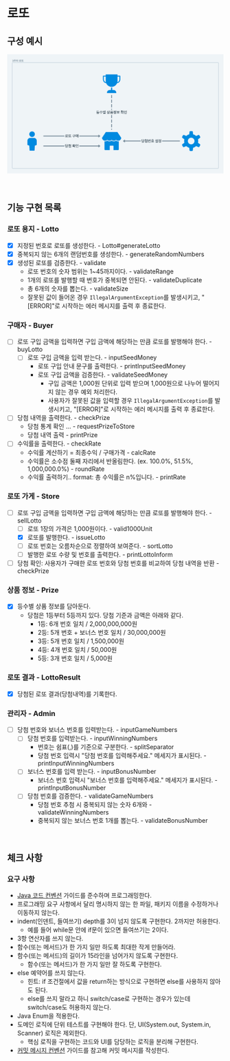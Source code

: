 # 로또
## 구성 예시
![img.png](img.png)

<br/>

## 기능 구현 목록
### 로또 용지 - Lotto
- [x] 지정된 번호로 로또를 생성한다. - Lotto#generateLotto
- [x] 중복되지 않는 6개의 랜덤번호를 생성한다. - generateRandomNumbers
- [x] 생성된 로또를 검증한다. - validate
  - 로또 번호의 숫자 범위는 1~45까지이다. - validateRange
  - 1개의 로또를 발행할 때 번호가 중복되면 안된다. - validateDuplicate
  - 총 6개의 숫자를 뽑는다. - validateSize
  - 잘못된 값이 들어온 경우 `IllegalArgumentException`를 발생시키고, "[ERROR]"로 시작하는 에러 메시지를 출력 후 종료한다. 
### 구매자 - Buyer
- [ ] 로또 구입 금액을 입력하면 구입 금액에 해당하는 만큼 로또를 발행해야 한다. - buyLotto
  - [ ] 로또 구입 금액을 입력 받는다. - inputSeedMoney
    - 로또 구입 안내 문구를 출력한다. - printInputSeedMoney
    - 로또 구입 금액을 검증한다. - validateSeedMoney
      - 구입 금액은 1,000원 단위로 입력 받으며 1,000원으로 나누어 떨어지지 않는 경우 예외 처리한다.
      - 사용자가 잘못된 값을 입력할 경우 `IllegalArgumentException`를 발생시키고, "[ERROR]"로 시작하는 에러 메시지를 출력 후 종료한다.
- [ ] 당첨 내역을 출력한다. - checkPrize
  - 당첨 통계 확인 ... - requestPrizeToStore
  - 당첨 내역 출력 - printPrize
- [ ] 수익률을 출력한다. - checkRate
  - 수익률 계산하기 = 최종수익 / 구매가격 - calcRate
  - 수익률은 소수점 둘째 자리에서 반올림한다. (ex. 100.0%, 51.5%, 1,000,000.0%) - roundRate
  - 수익률 출력하기.. format: 총 수익률은 n%입니다. - printRate
### 로또 가게 - Store
- [ ] 로또 구입 금액을 입력하면 구입 금액에 해당하는 만큼 로또를 발행해야 한다. - sellLotto
  - [ ] 로또 1장의 가격은 1,000원이다. - valid1000Unit
  - [x] 로또를 발행한다. - issueLotto
  - [ ] 로또 번호는 오름차순으로 정렬하여 보여준다. - sortLotto
  - [ ] 발행한 로또 수량 및 번호를 출력한다. - printLottoInform
- [ ] 당첨 확인: 사용자가 구매한 로또 번호와 당첨 번호를 비교하여 당첨 내역을 반환 - checkPrize
### 상품 정보 - Prize
- [x] 등수별 상품 정보를 담아둔다. 
  - 당첨은 1등부터 5등까지 있다. 당첨 기준과 금액은 아래와 같다.
      - 1등: 6개 번호 일치 / 2,000,000,000원
      - 2등: 5개 번호 + 보너스 번호 일치 / 30,000,000원
      - 3등: 5개 번호 일치 / 1,500,000원
      - 4등: 4개 번호 일치 / 50,000원
      - 5등: 3개 번호 일치 / 5,000원
### 로또 결과 - LottoResult
- [x] 당첨된 로또 결과(당첨내역)를 기록한다.
### 관리자 - Admin
- [ ] 당첨 번호와 보너스 번호를 입력받는다. - inputGameNumbers
  - [ ] 당첨 번호를 입력받는다. - inputWinningNumbers
    - 번호는 쉼표(,)를 기준으로 구분한다. - splitSeparator
    - 당첨 번호 입력시 "당첨 번호를 입력해주세요." 메세지가 표시된다. - printInputWinningNumbers
  - [ ] 보너스 번호를 입력 받는다. - inputBonusNumber
      - 보너스 번호 입력시 "보너스 번호를 입력해주세요." 메세지가 표시된다. - printInputBonusNumber
  - [ ] 당첨 번호를 검증한다. - validateGameNumbers
    - 당첨 번호 추첨 시 중복되지 않는 숫자 6개와 - validateWinningNumbers
    - 중복되지 않는 보너스 번호 1개를 뽑는다. - validateBonusNumber

<br/>

## 체크 사항
### 요구 사항
- [Java 코드 컨벤션](https://github.com/woowacourse/woowacourse-docs/tree/master/styleguide/java) 가이드를 준수하며 프로그래밍한다.
- 프로그래밍 요구 사항에서 달리 명시하지 않는 한 파일, 패키지 이름을 수정하거나 이동하지 않는다.
- indent(인덴트, 들여쓰기) depth를 3이 넘지 않도록 구현한다. 2까지만 허용한다.
    - 예를 들어 while문 안에 if문이 있으면 들여쓰기는 2이다.
- 3항 연산자를 쓰지 않는다.
- 함수(또는 메서드)가 한 가지 일만 하도록 최대한 작게 만들어라.
- 함수(또는 메서드)의 길이가 15라인을 넘어가지 않도록 구현한다.
    - 함수(또는 메서드)가 한 가지 일만 잘 하도록 구현한다.
- else 예약어를 쓰지 않는다.
    - 힌트: if 조건절에서 값을 return하는 방식으로 구현하면 else를 사용하지 않아도 된다.
    - else를 쓰지 말라고 하니 switch/case로 구현하는 경우가 있는데 switch/case도 허용하지 않는다.
- Java Enum을 적용한다.
- 도메인 로직에 단위 테스트를 구현해야 한다. 단, UI(System.out, System.in, Scanner) 로직은 제외한다.
    - 핵심 로직을 구현하는 코드와 UI를 담당하는 로직을 분리해 구현한다.
- [커밋 메시지 컨벤션](https://gist.github.com/stephenparish/9941e89d80e2bc58a153) 가이드를 참고해 커밋 메시지를 작성한다.
